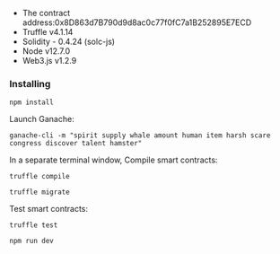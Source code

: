 
- The contract address:0x8D863d7B790d9d8ac0c77f0fC7a1B252895E7ECD
- Truffle v4.1.14
- Solidity - 0.4.24 (solc-js)
- Node v12.7.0
- Web3.js v1.2.9

### Installing
```
npm install
```

Launch Ganache:

```
ganache-cli -m "spirit supply whale amount human item harsh scare congress discover talent hamster"
```

In a separate terminal window, Compile smart contracts:

```
truffle compile
```

```
truffle migrate
```

Test smart contracts:

```
truffle test
```

```
npm run dev
```
